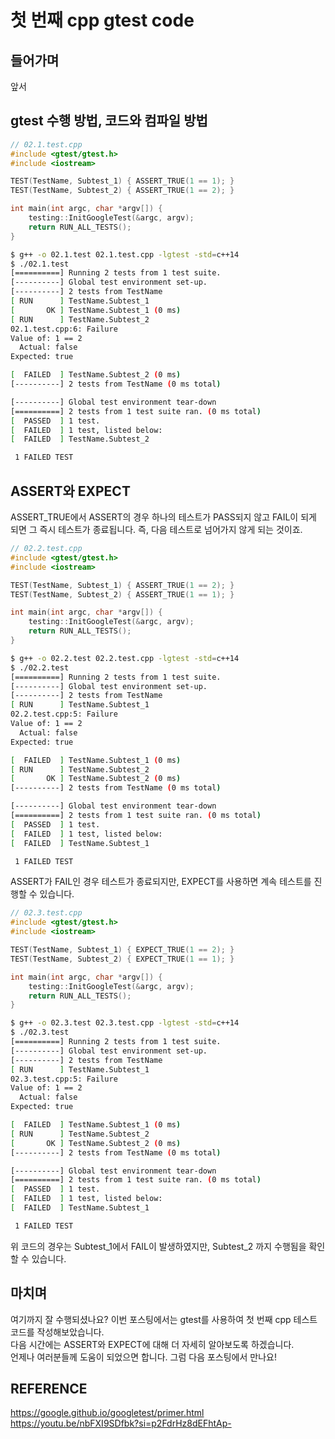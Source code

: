 # 첫 번째 cpp gtest code
## 들어가며
앞서 

## gtest 수행 방법, 코드와 컴파일 방법
```cpp
// 02.1.test.cpp
#include <gtest/gtest.h>
#include <iostream>

TEST(TestName, Subtest_1) { ASSERT_TRUE(1 == 1); }
TEST(TestName, Subtest_2) { ASSERT_TRUE(1 == 2); }

int main(int argc, char *argv[]) {
    testing::InitGoogleTest(&argc, argv);
    return RUN_ALL_TESTS();
}
```

```bash
$ g++ -o 02.1.test 02.1.test.cpp -lgtest -std=c++14
$ ./02.1.test
[==========] Running 2 tests from 1 test suite.
[----------] Global test environment set-up.
[----------] 2 tests from TestName
[ RUN      ] TestName.Subtest_1
[       OK ] TestName.Subtest_1 (0 ms)
[ RUN      ] TestName.Subtest_2
02.1.test.cpp:6: Failure
Value of: 1 == 2
  Actual: false
Expected: true

[  FAILED  ] TestName.Subtest_2 (0 ms)
[----------] 2 tests from TestName (0 ms total)

[----------] Global test environment tear-down
[==========] 2 tests from 1 test suite ran. (0 ms total)
[  PASSED  ] 1 test.
[  FAILED  ] 1 test, listed below:
[  FAILED  ] TestName.Subtest_2

 1 FAILED TEST
```

## ASSERT와 EXPECT
ASSERT_TRUE에서 ASSERT의 경우 하나의 테스트가 PASS되지 않고 FAIL이 되게 되면 그 즉시 테스트가 종료됩니다. 즉, 다음 테스트로 넘어가지 않게 되는 것이죠.
```cpp
// 02.2.test.cpp
#include <gtest/gtest.h>
#include <iostream>

TEST(TestName, Subtest_1) { ASSERT_TRUE(1 == 2); }
TEST(TestName, Subtest_2) { ASSERT_TRUE(1 == 1); }

int main(int argc, char *argv[]) {
    testing::InitGoogleTest(&argc, argv);
    return RUN_ALL_TESTS();
}
```

```bash
$ g++ -o 02.2.test 02.2.test.cpp -lgtest -std=c++14
$ ./02.2.test
[==========] Running 2 tests from 1 test suite.
[----------] Global test environment set-up.
[----------] 2 tests from TestName
[ RUN      ] TestName.Subtest_1
02.2.test.cpp:5: Failure
Value of: 1 == 2
  Actual: false
Expected: true

[  FAILED  ] TestName.Subtest_1 (0 ms)
[ RUN      ] TestName.Subtest_2
[       OK ] TestName.Subtest_2 (0 ms)
[----------] 2 tests from TestName (0 ms total)

[----------] Global test environment tear-down
[==========] 2 tests from 1 test suite ran. (0 ms total)
[  PASSED  ] 1 test.
[  FAILED  ] 1 test, listed below:
[  FAILED  ] TestName.Subtest_1

 1 FAILED TEST
```

ASSERT가 FAIL인 경우 테스트가 종료되지만, EXPECT를 사용하면 계속 테스트를 진행할 수 있습니다.
```cpp
// 02.3.test.cpp
#include <gtest/gtest.h>
#include <iostream>

TEST(TestName, Subtest_1) { EXPECT_TRUE(1 == 2); }
TEST(TestName, Subtest_2) { EXPECT_TRUE(1 == 1); }

int main(int argc, char *argv[]) {
    testing::InitGoogleTest(&argc, argv);
    return RUN_ALL_TESTS();
}
```

```bash
$ g++ -o 02.3.test 02.3.test.cpp -lgtest -std=c++14
$ ./02.3.test
[==========] Running 2 tests from 1 test suite.
[----------] Global test environment set-up.
[----------] 2 tests from TestName
[ RUN      ] TestName.Subtest_1
02.3.test.cpp:5: Failure
Value of: 1 == 2
  Actual: false
Expected: true

[  FAILED  ] TestName.Subtest_1 (0 ms)
[ RUN      ] TestName.Subtest_2
[       OK ] TestName.Subtest_2 (0 ms)
[----------] 2 tests from TestName (0 ms total)

[----------] Global test environment tear-down
[==========] 2 tests from 1 test suite ran. (0 ms total)
[  PASSED  ] 1 test.
[  FAILED  ] 1 test, listed below:
[  FAILED  ] TestName.Subtest_1

 1 FAILED TEST
```
위 코드의 경우는 Subtest_1에서 FAIL이 발생하였지만, Subtest_2 까지 수행됨을 확인할 수 있습니다.

## 마치며
여기까지 잘 수행되셨나요? 이번 포스팅에서는 gtest를 사용하여 첫 번째 cpp 테스트 코드를 작성해보았습니다.  
다음 시간에는 ASSERT와 EXPECT에 대해 더 자세히 알아보도록 하겠습니다.  
언제나 여러분들께 도움이 되었으면 합니다. 그럼 다음 포스팅에서 만나요!

## REFERENCE
https://google.github.io/googletest/primer.html
https://youtu.be/nbFXI9SDfbk?si=p2FdrHz8dEFhtAp-